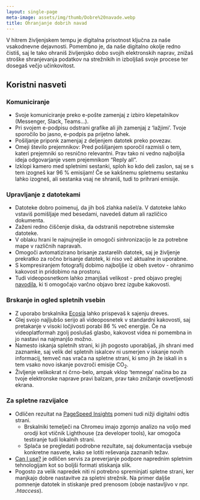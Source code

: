 ```yaml
---
layout: single-page
meta-image: assets/img/thumb/Dobre%20navade.webp
title: Ohranjanje dobrih navad
---
```


V hitrem življenjskem tempu je digitalna prisotnost ključna za naše vsakodnevne dejavnosti. Pomembno je, da naše digitalno okolje redno čistiš, saj le tako ohraniš življenjsko dobo svojih elektronskih naprav, znižaš stroške shranjevanja podatkov na strežnikih in izboljšaš svoje procese ter dosegaš večjo učinkovitost.

## Koristni nasveti
### Komuniciranje
- Svoje komuniciranje preko e-pošte zamenjaj z izbiro klepetalnikov (Messenger, Slack, Teams…).
- Pri svojem e-podpisu odstrani grafike ali jih zamenjaj z ‘lažjimi’. Tvoje sporočilo bo jasno, e-podpis pa prijetno lahek. 
- Pošiljanje priponk zamenjaj z deljenjem datotek preko povezav.
- Omeji število prejemnikov: Pred pošiljanjem sporočil razmisli o tem, kateri prejemniki so resnično relevantni. Prav tako ni vedno najboljša ideja odgovarjanje vsem prejemnikom “Reply all”.
- Izklopi kamero med spletnimi sestanki, sploh ko kdo deli zaslon, saj se s tem izogneš kar 96 % emisijam! Če se kakšnemu spletnemu sestanku lahko izogneš, ali sestanka vsaj ne shraniš, tudi to prihrani emisije.

### Upravljanje z datotekami
- Datoteke dobro poimenuj, da jih boš zlahka našel/a. V datoteke lahko vstaviš pomišljaje med besedami, navedeš datum ali različico dokumenta.
- Zaženi redno čiščenje diska, da odstraniš nepotrebne sistemske datoteke.
- V oblaku hrani le najnujnejše in omogoči sinhronizacijo le za potrebne mape v različnih napravah.
- Omogoči avtomatizirano brisanje zastarelih datotek, saj je življenje prekratko za ročno brisanje datotek, ki niso več aktualne in uporabne. 
- S kompresiranjem fotografij dobimo najboljše iz obeh svetov - ohranimo kakovost in pridobimo na prostoru.
- Tudi videoposnetkom lahko zmanjšaš velikost - pred objavo preglej <a href="https://theshiftproject.org/en/guide-reduce-weight-video-5-minutes/" target="_blank" rel="noopener">navodila</a>, ki ti omogočajo varčno objavo brez izgube kakovosti.

### Brskanje in ogled spletnih vsebin
- Z uporabo brskalnika <a href="https://www.ecosia.org/" target="_blank" rel="noopener">Ecosia</a> lahko prispevaš k sajenju dreves. 
- Glej svojo najljubšo serijo ali videoposnetek v standardni kakovosti, saj pretakanje v visoki ločjivosti porabi 86 % več energije. Če na videoplatformah zgolj poslušaš glasbo, kakovost videa ni pomembna in jo nastavi na najmanjšo možno. 
- Namesto iskanja spletnih strani, ki jih pogosto uporabljaš, jih shrani med zaznamke, saj velik del spletnih iskalcev ni usmerjen v iskanje novih informacij, temveč nas vrača na spletne strani, ki smo jih že iskali in s tem vsako novo iskanje povzroči emisije CO<sub>2</sub>. 
- Življenje velikokrat ni črno-belo, ampak vklop ‘temnega’ načina bo za tvoje elektronske naprave pravi balzam, prav tako znižanje osvetljenosti ekrana.

### Za spletne razvijalce
- Odličen rezultat na <a href="https://pagespeed.web.dev/" target="_blank" rel="noopener">PageSpeed Insights</a> pomeni tudi nižji digitalni odtis strani.
	- Brskalniki temelječi na Chromeu imajo zgornjo analizo na voljo med orodji kot vtičnik Lighthouse (za developer tools), kar omogoča testiranje tudi lokalnih strani.
	- Splača se pregledati podrobne rezultate, saj dokumentacija vsebuje konkretne nasvete, kako se lotiti reševanja zaznanih težav.
- <a href="https://caniuse.com/webp" target="_blank" rel="noopener">Can I use?</a> je odličen servis za preverjanje podpore naprednim spletnim tehnologijam kot so boljši formati stiskanja slik.
- Pogosto za velik napredek niti ni potrebno spreminjati spletne strani, ker manjkajo dobre nastavitve za spletni strežnik. Na primer daljše pomnenje datotek in stiskanje pred prenosom (oboje nastavljivo v npr. *.htaccess*).
